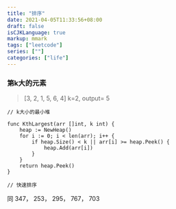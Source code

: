 ```yaml
---
title: "排序"
date: 2021-04-05T11:33:56+08:00
draft: false
isCJKLanguage: true
markup: mmark
tags: ["leetcode"]
series: [""]
categories: ["life"]
---
```


### 第k大的元素

> [3, 2, 1, 5, 6, 4] k=2, output= 5


```golang
// k大小的最小堆

func KthLargest(arr []int, k int) {
    heap := NewHeap()
    for i := 0; i < len(arr); i++ {
        if heap.Size() < k || arr[i] >= heap.Peek() {
            heap.Add(arr[i])
        }
    }
    return heap.Peek()
}
```

```golang
// 快速排序

```

同 347， 253， 295， 767， 703